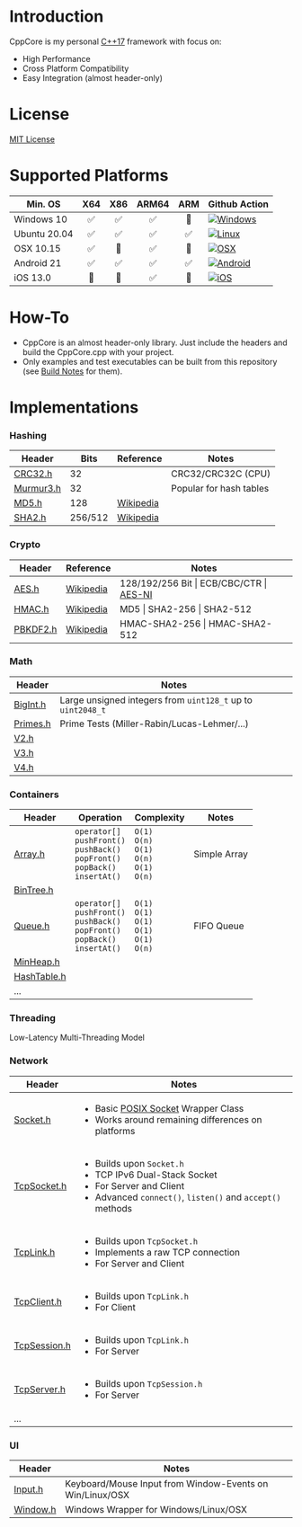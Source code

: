 # Introduction

CppCore is my personal [C++17](https://en.wikipedia.org/wiki/C%2B%2B17) framework with focus on:

* High Performance
* Cross Platform Compatibility
* Easy Integration (almost header-only)

# License

[MIT License](https://github.com/cyberjunk/cppcore/blob/master/LICENSE.md)

# Supported Platforms

|      Min. OS    |  X64  |  X86  |  ARM64  |  ARM  |  Github Action  |
|-----------------|:-----:|:-----:|:-------:|:-----:|-----------------|
| Windows 10      |  :white_check_mark: |  :white_check_mark:  |   :white_check_mark:   |  :red_circle:  | [![Windows](https://github.com/cyberjunk/cppcore/actions/workflows/build-win.yml/badge.svg)](https://github.com/cyberjunk/cppcore/actions/workflows/build-win.yml)         |
| Ubuntu 20.04    |  :white_check_mark:  |  :white_check_mark:  |   :white_check_mark:   |  :white_check_mark:  | [![Linux](https://github.com/cyberjunk/cppcore/actions/workflows/build-linux.yml/badge.svg)](https://github.com/cyberjunk/cppcore/actions/workflows/build-linux.yml)     |
| OSX 10.15       |  :white_check_mark:  |  :red_circle:  |   :white_check_mark:   |  :red_circle:  | [![OSX](https://github.com/cyberjunk/cppcore/actions/workflows/build-osx.yml/badge.svg)](https://github.com/cyberjunk/cppcore/actions/workflows/build-osx.yml)         |
| Android 21      |  :white_check_mark:  |  :white_check_mark:  |   :white_check_mark:   |  :white_check_mark:  | [![Android](https://github.com/cyberjunk/cppcore/actions/workflows/build-android.yml/badge.svg)](https://github.com/cyberjunk/cppcore/actions/workflows/build-android.yml) |
| iOS 13.0        |  :red_circle:  |  :red_circle:  |   :white_check_mark:   |  :red_circle:  | [![iOS](https://github.com/cyberjunk/cppcore/actions/workflows/build-ios.yml/badge.svg)](https://github.com/cyberjunk/cppcore/actions/workflows/build-ios.yml)         |

# How-To

* CppCore is an almost header-only library. Just include the headers and build the CppCore.cpp with your project.
* Only examples and test executables can be built from this repository (see [Build Notes](https://github.com/cyberjunk/cppcore/blob/master/BUILDING.md) for them).


# Implementations

### Hashing

| Header                                                                                       | Bits | Reference | Notes                       |
|----------------------------------------------------------------------------------------------|------|-----------|-----------------------------|
| [CRC32.h](https://github.com/cyberjunk/cppcore/blob/master/include/CppCore/Hash/CRC32.h)     |  32  |           | CRC32/CRC32C (CPU)          |
| [Murmur3.h](https://github.com/cyberjunk/cppcore/blob/master/include/CppCore/Hash/Murmur3.h) |  32  |           | Popular for hash tables     |
| [MD5.h](https://github.com/cyberjunk/cppcore/blob/master/include/CppCore/Hash/MD5.h)         | 128  | [Wikipedia](https://en.wikipedia.org/wiki/MD5) |
| [SHA2.h](https://github.com/cyberjunk/cppcore/blob/master/include/CppCore/Hash/SHA2.h)       | 256/512  | [Wikipedia](https://en.wikipedia.org/wiki/SHA-2) |

### Crypto

| Header                                                                                       | Reference | Notes         |
|----------------------------------------------------------------------------------------------|-----------|---------------|
| [AES.h](https://github.com/cyberjunk/cppcore/blob/master/include/CppCore/Crypto/AES.h)       | [Wikipedia](https://en.wikipedia.org/wiki/Advanced_Encryption_Standard) | 128/192/256 Bit \| ECB/CBC/CTR \| [AES-NI](https://en.wikipedia.org/wiki/AES_instruction_set) |
| [HMAC.h](https://github.com/cyberjunk/cppcore/blob/master/include/CppCore/Crypto/HMAC.h)     | [Wikipedia](https://en.wikipedia.org/wiki/HMAC) | MD5 \| SHA2-256 \| SHA2-512
| [PBKDF2.h](https://github.com/cyberjunk/cppcore/blob/master/include/CppCore/Crypto/PBKDF2.h) | [Wikipedia](https://en.wikipedia.org/wiki/PBKDF2) | HMAC-SHA2-256 \| HMAC-SHA2-512
  
### Math

| Header                                                                                     | Notes                                       |
|--------------------------------------------------------------------------------------------|---------------------------------------------|
| [BigInt.h](https://github.com/cyberjunk/cppcore/blob/master/include/CppCore/Math/BigInt.h) | Large unsigned integers from ```uint128_t``` up to ```uint2048_t``` |
| [Primes.h](https://github.com/cyberjunk/cppcore/blob/master/include/CppCore/Math/Primes.h) | Prime Tests (Miller-Rabin/Lucas-Lehmer/...) |
| [V2.h](https://github.com/cyberjunk/cppcore/blob/master/include/CppCore/Math/V2.h) | 
| [V3.h](https://github.com/cyberjunk/cppcore/blob/master/include/CppCore/Math/V3.h) | 
| [V4.h](https://github.com/cyberjunk/cppcore/blob/master/include/CppCore/Math/V4.h) | 

### Containers

| Header | Operation | Complexity | Notes |
|--------|-----------|------------|-------|
| [Array.h](https://github.com/cyberjunk/cppcore/blob/master/include/CppCore/Math/Array.h)        | `operator[]`</br>`pushFront()`</br>`pushBack()`</br>`popFront()`</br>`popBack()`</br>`insertAt()` | `O(1)`</br>`O(n)`</br>`O(1)`</br>`O(n)`</br>`O(1)`</br>`O(n)` | Simple Array |
| [BinTree.h](https://github.com/cyberjunk/cppcore/blob/master/include/CppCore/Math/BinTree.h)    | |
| [Queue.h](https://github.com/cyberjunk/cppcore/blob/master/include/CppCore/Math/Queue.h)        | `operator[]`</br>`pushFront()`</br>`pushBack()`</br>`popFront()`</br>`popBack()`</br>`insertAt()` | `O(1)`</br>`O(1)`</br>`O(1)`</br>`O(1)`</br>`O(1)`</br>`O(n)` | FIFO Queue |
| [MinHeap.h](https://github.com/cyberjunk/cppcore/blob/master/include/CppCore/Math/MinHeap.h)     | |
| [HashTable.h](https://github.com/cyberjunk/cppcore/blob/master/include/CppCore/Math/HashTable.h) |
| ... | | | |

### Threading 
Low-Latency Multi-Threading Model

### Network

| Header                                                                                               | Notes                |
|------------------------------------------------------------------------------------------------------|----------------------|
| [Socket.h](https://github.com/cyberjunk/cppcore/blob/master/include/CppCore/Network/Socket.h)        | <ul><li>Basic [POSIX Socket](https://en.wikipedia.org/wiki/Berkeley_sockets) Wrapper Class</li><li>Works around remaining differences on platforms</li></ul> |
| [TcpSocket.h](https://github.com/cyberjunk/cppcore/blob/master/include/CppCore/Network/TcpSocket.h)  | <ul><li>Builds upon `Socket.h`</li><li>TCP IPv6 Dual-Stack Socket</li><li>For Server and Client</li><li>Advanced ```connect()```, ```listen()``` and ```accept()``` methods</li></ul> |
| [TcpLink.h](https://github.com/cyberjunk/cppcore/blob/master/include/CppCore/Network/TcpLink.h)  | <ul><li>Builds upon `TcpSocket.h`</li><li>Implements a raw TCP connection</li><li>For Server and Client</li></ul> |
| [TcpClient.h](https://github.com/cyberjunk/cppcore/blob/master/include/CppCore/Network/TcpClient.h)  | <ul><li>Builds upon `TcpLink.h`</li><li>For Client</li></ul> |
| [TcpSession.h](https://github.com/cyberjunk/cppcore/blob/master/include/CppCore/Network/TcpSession.h)  | <ul><li>Builds upon `TcpLink.h`</li><li>For Server</li></ul> |
| [TcpServer.h](https://github.com/cyberjunk/cppcore/blob/master/include/CppCore/Network/TcpServer.h)  | <ul><li>Builds upon `TcpSession.h`</li><li>For Server</li></ul> |
| ... | |

### UI

| Header                                                                                     | Notes                |
|--------------------------------------------------------------------------------------------|----------------------|
| [Input.h](https://github.com/cyberjunk/cppcore/blob/master/include/CppCore/Input.h)        | Keyboard/Mouse Input from Window-Events on Win/Linux/OSX |
| [Window.h](https://github.com/cyberjunk/cppcore/blob/master/include/CppCore/UI/Window.h)   | Windows Wrapper for Windows/Linux/OSX |
